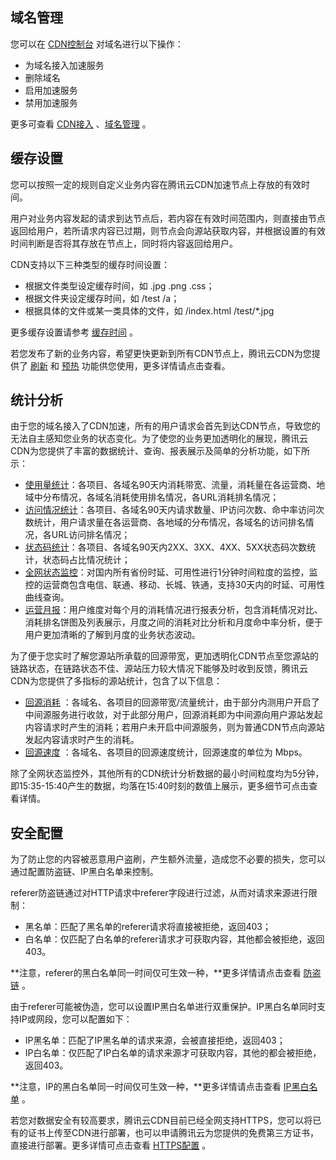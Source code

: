 ## 域名管理

您可以在 [CDN控制台]() 对域名进行以下操作：

+ 为域名接入加速服务
+ 删除域名
+ 启用加速服务
+ 禁用加速服务

更多可查看 [CDN接入]() 、[域名管理]() 。

## 缓存设置

您可以按照一定的规则自定义业务内容在腾讯云CDN加速节点上存放的有效时间。

用户对业务内容发起的请求到达节点后，若内容在有效时间范围内，则直接由节点返回给用户，若所请求内容已过期，则节点会向源站获取内容，并根据设置的有效时间判断是否将其存放在节点上，同时将内容返回给用户。

CDN支持以下三种类型的缓存时间设置：

+ 根据文件类型设定缓存时间，如 .jpg .png .css；
+ 根据文件夹设定缓存时间，如 /test /a；
+ 根据具体的文件或某一类具体的文件，如 /index.html /test/\*.jpg

更多缓存设置请参考 [缓存时间]() 。 

若您发布了新的业务内容，希望更快更新到所有CDN节点上，腾讯云CDN为您提供了 [刷新]() 和 [预热]() 功能供您使用，更多详情请点击查看。

## 统计分析

由于您的域名接入了CDN加速，所有的用户请求会首先到达CDN节点，导致您的无法自主感知您业务的状态变化。为了使您的业务更加透明化的展现，腾讯云CDN为您提供了丰富的数据统计、查询、报表展示及简单的分析功能，如下所示：

+ [使用量统计]()：各项目、各域名90天内消耗带宽、流量，消耗量在各运营商、地域中分布情况，各域名消耗使用排名情况，各URL消耗排名情况；
+ [访问情况统计]()：各项目、各域名90天内请求数量、IP访问次数、命中率访问次数统计，用户请求量在各运营商、各地域的分布情况，各域名的访问排名情况，各URL访问排名情况；
+ [状态码统计]()：各项目、各域名90天内2XX、3XX、4XX、5XX状态码次数统计，状态码占比情况统计；
+ [全网状态监控]()：对国内所有省份时延、可用性进行1分钟时间粒度的监控，监控的运营商包含电信、联通、移动、长城、铁通，支持30天内的时延、可用性曲线查询。
+ [运营月报]()：用户维度对每个月的消耗情况进行报表分析，包含消耗情况对比、消耗排名饼图及列表展示，月度之间的消耗对比分析和月度命中率分析，便于用户更加清晰的了解到月度的业务状态波动。

为了便于您实时了解您源站所承载的回源带宽，更加透明化CDN节点至您源站的链路状态，在链路状态不佳、源站压力较大情况下能够及时收到反馈，腾讯云CDN为您提供了多指标的源站统计，包含了以下信息：

+ [回源消耗]() ：各域名、各项目的回源带宽/流量统计，由于部分内测用户开启了中间源服务进行收敛，对于此部分用户，回源消耗即为中间源向用户源站发起内容请求时产生的消耗；若用户未开启中间源服务，则为普通CDN节点向源站发起内容请求时产生的消耗。
+ [回源速度]() ：各域名、各项目的回源速度统计，回源速度的单位为 Mbps。

除了全网状态监控外，其他所有的CDN统计分析数据的最小时间粒度均为5分钟，即15:35-15:40产生的数据，均落在15:40时刻的数值上展示，更多细节可点击查看详情。

##  安全配置

为了防止您的内容被恶意用户盗刷，产生额外流量，造成您不必要的损失，您可以通过配置防盗链、IP黑白名单来控制。

referer防盗链通过对HTTP请求中referer字段进行过滤，从而对请求来源进行限制：

+ 黑名单：匹配了黑名单的referer请求将直接被拒绝，返回403；
+ 白名单：仅匹配了白名单的referer请求才可获取内容，其他都会被拒绝，返回403。

**注意，referer的黑白名单同一时间仅可生效一种，**更多详情请点击查看 [防盗链]() 。

由于referer可能被伪造，您可以设置IP黑白名单进行双重保护。IP黑白名单同时支持IP或网段，您可以配置如下：

+ IP黑名单：匹配了IP黑名单的请求来源，会被直接拒绝，返回403；
+ IP白名单：仅匹配了IP白名单的请求来源才可获取内容，其他的都会被拒绝，返回403。

**注意，IP的黑白名单同一时间仅可生效一种，**更多详情请点击查看 [IP黑白名单]() 。

若您对数据安全有较高要求，腾讯云CDN目前已经全网支持HTTPS，您可以将已有的证书上传至CDN进行部署，也可以申请腾讯云为您提供的免费第三方证书，直接进行部署。更多详情可点击查看 [HTTPS配置]() 。


